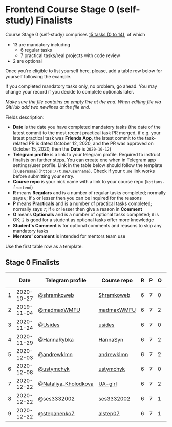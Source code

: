 # Frontend Course Stage 0 (self-study) Finalists

Course Stage 0 (self-study) comprises
[15 tasks (0 to 14)](https://github.com/kottans/frontend/blob/master/contents.md),
of which
- 13 are mandatory including
  - 6 regular tasks
  - 7 practical tasks/real projects with code review
- 2 are optional

Once you're eligible to list yourself here, please, add
a table row below for yourself following the example.

If you completed mandatory tasks only, no problem, go ahead.
You may change your record if you decide to complete
optionals later.

_Make sure the file contains an empty line at the end._
_When editing file via GitHub add two newlines at the file end._

Fields description:
 * **Date** is the date you have completed mandatory tasks
   (the date of the latest commit to the most recent practical task PR merged,
   if e.g. your latest practical task was **Friends App**,
   the latest commit to the task-related PR is dated October 12, 2020,
   and the PR was approved on October 15, 2020,
   then the **Date** is `2020-10-12`)
 * **Telegram profile** is a link to your telegram profile.
   Required to instruct finalists on further steps.
   You can create one when in Telegram app settings/user profile.
   Link in the table below should follow the template `[@username](https://t.me/username)`.
   Check if your `t.me` link works before submitting your entry. 
 * **Course repo** is your nick name with a link to your
   course repo (`kottans-frontend`)
 * **R** means **Regulars** and is a number of regular tasks completed;
   normally says `6`; if `5` or lesser then you can
   be inquired for the reasons
 * **P** means **Practicals** and is a number of practical tasks completed;
   normally says `7`; if `6` or lesser then give a reason in **Comment**
 * **O** means **Optionals** and is a number of optional tasks
   completed;
   `0` is OK; `2` is good for a student as optional tasks offer more knowledge
 * **Student's Comment** is for optional comments and reasons to skip any mandatory
   tasks
 * **Mentors' comment** is intended for mentors team use

Use the first table row as a template.

## Stage 0 Finalists

|  |    Date    | Telegram profile | Course repo    | R | P | O | Student's Comment | Mentors' Comment |
|--| ---------- | ---------------- | -------------- | - | - | - | ----------------- | ---------------- |
|1 | 2020-10-27 | [@shramkoweb](https://t.me/shramkoweb) | [Shramkoweb](https://github.com/Shramkoweb/kottans-frontend) | 6 | 7 | 0 | --- | |
|2 | 2019-11-04 | [@madmaxWMFU](https://t.me/madmaxWMFU) | [madmaxWMFU](https://github.com/madmaxWMFU/kottans-frontend) | 6 | 7 | 2 | --- | |
|3 | 2020-11-24 | [@Usides](https://t.me/Usides) | [usides](https://github.com/usides/kottans-frontend) | 6 | 7 | 0 | --- | |
|4 | 2020-11-29 | [@HannaRybka](https://t.me/HannaRybka) | [HannaSyn](https://github.com/HannaSyn/kottans-frontend) | 6 | 7 | 2 | --- | |
|5 | 2020-12-03 | [@andrewklmn](https://t.me/andrewklmn) | [andrewklmn](https://github.com/andrewklmn/kottans-frontend) | 6 | 7 | 2 | --- | |
|6 | 2020-12-08 | [@ustymchyk](https://t.me/ustymchyk)   | [ustymchyk](https://github.com/ustymchyk/kottans-frontend) | 6 | 7 | 0 | --- | |
|7 | 2020-12-22 | [@Nataliya_Kholodkova](https://t.me/Nataliya_Kholodkova)   | [UA-girl](https://github.com/UA-girl/kottans-frontend) | 6 | 7 | 2 | --- | |
|8 | 2020-12-22 | [@ses3332002](https://t.me/ses3332002) | [ses3332002](https://github.com/ses3332002/kottans-frontend) | 6 | 7 | 1 | --- | |
|9 | 2020-12-22 | [@stepanenko7](https://t.me/stepanenko7) | [alstep07](https://github.com/alstep07/kottans-frontend) | 6 | 7 | 1 | --- | |

